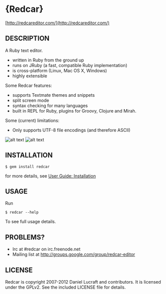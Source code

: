 {Redcar}
========

[http://redcareditor.com/](http://redcareditor.com/)

## DESCRIPTION

A Ruby text editor.

 * written in Ruby from the ground up
 * runs on JRuby (a fast, compatible Ruby implementation)
 * is cross-platform (Linux, Mac OS X, Windows)
 * highly extensible

Some Redcar features:

 * supports Textmate themes and snippets
 * split screen mode
 * syntax checking for many languages
 * built in REPL for Ruby, plugins for Groovy, Clojure and Mirah.

Some (current) limitations:

 * Only supports UTF-8 file encodings (and therefore ASCII)

![alt text](http://redcareditor.com/images/redcar-4-thumb.png "Title")
![alt text](http://redcareditor.com/images/redcar-1-thumb.png "Title")

## INSTALLATION

    $ gem install redcar

for more details, see [User Guide: Installation](https://github.com/redcar/redcar/wiki/Installation)

## USAGE

Run 

    $ redcar --help

To see full usage details.

## PROBLEMS?

* Irc at #redcar on irc.freenode.net
* Mailing list at http://groups.google.com/group/redcar-editor

## LICENSE

Redcar is copyright 2007-2012 Daniel Lucraft and contributors.
It is licensed under the GPLv2. See the included LICENSE file for details.
